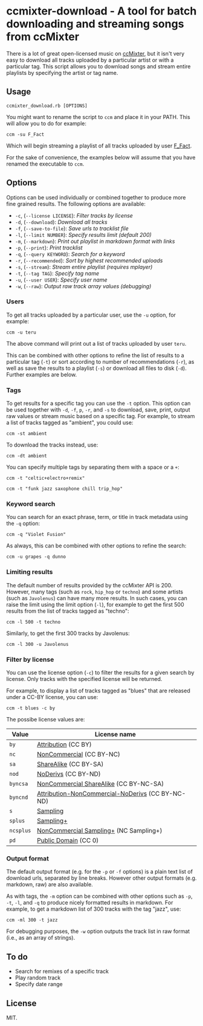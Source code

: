 # ccmixter-download - A tool for batch downloading and streaming songs from ccMixter

There is a lot of great open-licensed music on [ccMixter](http://ccmixter.org/), but it isn't very easy to download all tracks uploaded by a particular artist or with a particular tag. This script allows you to download songs and stream entire playlists by specifying the artist or tag name.

## Usage

    ccmixter_download.rb [OPTIONS]

You might want to rename the script to `ccm` and place it in your PATH. This will allow you to do for example:

    ccm -su F_Fact

Which will begin streaming a playlist of all tracks uploaded by user [F_Fact](http://ccmixter.org/people/F_Fact/profile).

For the sake of convenience, the examples below will assume that you have renamed the executable to `ccm`.

## Options

Options can be used individually or combined together to produce more fine grained results. The following options are available:

* `-c`, (`--license LICENSE`): _Filter tracks by license_
* `-d`, (`--download`): _Download all tracks_
* `-f`, (`--save-to-file`): _Save urls to tracklist file_
* `-l`, (`--limit NUMBER`): _Specify results limit (default 200)_
* `-m`, (`--markdown`): _Print out playlist in markdown format with links_
* `-p`, (`--print`): _Print tracklist_
* `-q`, (`--query KEYWORD`): _Search for a keyword_
* `-r`, (`--recommended`): _Sort by highest recommended uploads_
* `-s`, (`--stream`): _Stream entire playlist (requires mplayer)_
* `-t`, (`--tag TAG`): _Specify tag name_
* `-u`, (`--user USER`): _Specify user name_
* `-w`, (`--raw`): _Output raw track array values (debugging)_

### Users

To get all tracks uploaded by a particular user, use the `-u` option, for example:

    ccm -u teru

The above command will print out a list of tracks uploaded by user `teru`.

This can be combined with other options to refine the list of results to a particular tag (`-t`) or sort according to number of recommendations (`-r`), as well as save the results to a playlist (`-s`) or download all files to disk (`-d`). Further examples are below.

### Tags

To get results for a specific tag you can use the `-t` option. This option can be used together with `-d`, `-f`, `p`, `-r`, and `-s` to download, save, print, output raw values or stream music based on a specific tag. For example, to stream a list of tracks tagged as "ambient", you could use:

    ccm -st ambient

To download the tracks instead, use:

    ccm -dt ambient

You can specify multiple tags by separating them with a space or a `+`:

    ccm -t "celtic+electro+remix"

    ccm -t "funk jazz saxophone chill trip_hop"

### Keyword search

You can search for an exact phrase, term, or title in track metadata using the `-q` option:

    ccm -q "Violet Fusion"

As always, this can be combined with other options to refine the search:

    ccm -u grapes -q dunno

### Limiting results

The default number of results provided by the ccMixter API is 200. However, many tags (such as `rock`, `hip_hop` or `techno`) and some artists (such as `Javolenus`) can have many more results. In such cases, you can raise the limit using the limit option (`-l`), for example to get the first 500 results from the list of tracks tagged as "techno":

    ccm -l 500 -t techno

Similarly, to get the first 300 tracks by Javolenus:

    ccm -l 300 -u Javolenus

### Filter by license

You can use the license option (`-c`) to filter the results for a given search by license. Only tracks with the specified license will be returned.

For example, to display a list of tracks tagged as "blues" that are released under a CC-BY license, you can use:

    ccm -t blues -c by

The possibe license values are:

Value | License name
----- | ------------
`by` | [Attribution](http://creativecommons.org/licenses/by/4.0/) (CC BY)
`nc` | [NonCommercial](http://creativecommons.org/licenses/by-nc/4.0/) (CC BY-NC)
`sa` | [ShareAlike](http://creativecommons.org/licenses/by-sa/4.0/) (CC BY-SA)
`nod` | [NoDerivs](http://creativecommons.org/licenses/by-nd/4.0/) (CC BY-ND)
`byncsa` | [NonCommercial ShareAlike](http://creativecommons.org/licenses/by-nc-sa/4.0/) (CC BY-NC-SA)
`byncnd` | [Attribution-NonCommercial-NoDerivs](http://creativecommons.org/licenses/by-nc-nd/4.0/) (CC BY-NC-ND)
`s` | [Sampling](http://creativecommons.org/licenses/sampling/1.0/)
`splus` | [Sampling+](http://creativecommons.org/licenses/sampling+/1.0/)
`ncsplus` | [NonCommercial Sampling+](http://creativecommons.org/licenses/nc-sampling+/1.0/) (NC Sampling+)
`pd` | [Public Domain](https://creativecommons.org/publicdomain/zero/1.0/) (CC 0)

### Output format

The default output format (e.g. for the `-p` or `-f` options) is a plain text list of download urls, separated by line breaks. However other output formats (e.g. markdown, raw) are also available.

As with tags, the `-m` option can be combined with other options such as `-p`, `-t`, `-l`, and `-q` to produce nicely formatted results in markdown. For example, to get a markdown list of 300 tracks with the tag "jazz", use:

    ccm -ml 300 -t jazz

For debugging purposes, the `-w` option outputs the track list in raw format (i.e., as an array of strings).

## To do

* Search for remixes of a specific track
* Play random track
* Specify date range

## License

MIT.
